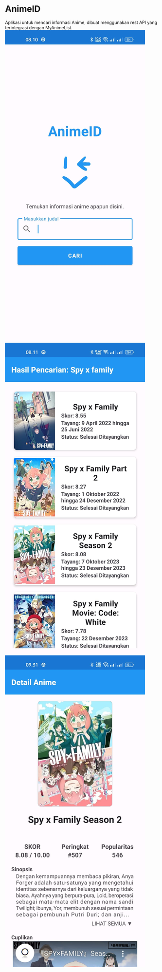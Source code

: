 # AnimeID
Aplikasi untuk mencari informasi Anime, dibuat menggunakan rest API yang terintegrasi dengan MyAnimeList.
![Screenshot 1](https://raw.githubusercontent.com/azkayasakha/AnimeID/main/Screenshot/Gambar%20WhatsApp%202024-01-25%20pukul%2008.28.27_16bdf15c.jpg)
![Screenshot 2](https://raw.githubusercontent.com/azkayasakha/AnimeID/main/Screenshot/Gambar%20WhatsApp%202024-01-25%20pukul%2008.28.27_cb233eeb.jpg)
![Screenshot 3](https://raw.githubusercontent.com/azkayasakha/AnimeID/main/Screenshot/Gambar%20WhatsApp%202024-01-25%20pukul%2009.32.01_f0b2c50d.jpg)
